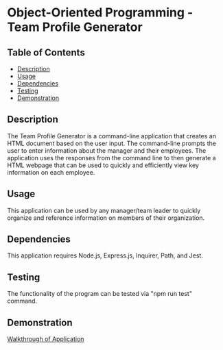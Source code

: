 # Object-Oriented Programming - Team Profile Generator

## Table of Contents
- [Description](#description)
- [Usage](#usage)
- [Dependencies](#dependencies)
- [Testing](#testing)
- [Demonstration](#demonstration)

## Description
The Team Profile Generator is a command-line application that creates an HTML document based on the user input. The command-line prompts the user to enter information about the manager and their employees. The application uses the responses from the command line to then generate a HTML webpage that can be used to quickly and efficiently view key information on each employee.

## Usage
This application can be used by any manager/team leader to quickly organize and reference information on members of their organization.

## Dependencies
This application requires Node.js, Express.js, Inquirer, Path, and Jest.

## Testing
The functionality of the program can be tested via "npm run test" command.

## Demonstration
[Walkthrough of Application](https://drive.google.com/file/d/1Q88JKem6Ad77GoGk1ulkdPmCRoasozyz/view?usp=share_link)